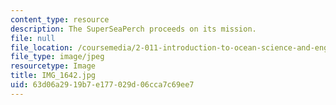 ```yaml
---
content_type: resource
description: The SuperSeaPerch proceeds on its mission.
file: null
file_location: /coursemedia/2-011-introduction-to-ocean-science-and-engineering-spring-2006/63d06a2919b7e177029d06cca7c69ee7_IMG_1642.jpg
file_type: image/jpeg
resourcetype: Image
title: IMG_1642.jpg
uid: 63d06a29-19b7-e177-029d-06cca7c69ee7
---
```

